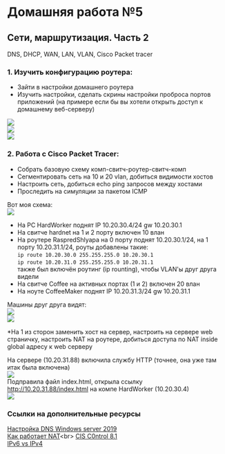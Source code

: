 # Домашняя работа №5

## Сети, маршрутизация. Часть 2<br>
DNS, DHCP, WAN, LAN, VLAN, Cisco Packet tracer


### 1. Изучить конфигурацию роутера:
  - Зайти в настройки домашнего роутера
  - Изучить настройки, сделать скрины настройки проброса портов приложений (на примере если бы вы хотели открыть доступ к домашнему веб-серверу)

![](pics/r04.png)<br>
![](pics/r05.png)<br>
![](pics/r06.png)<br>


### 2. Работа с Cisco Packet Tracer:
  - Собрать базовую схему комп-свитч-роутер-свитч-комп
  - Сегментировать сеть на 10 и 20 vlan, добиться видимости хостов
  - Настроить сеть, добиться echo ping запросов между хостами
  - Проследить на симуляции за пакетом ICMP

Вот моя схема:<br>
![](pics/CPT1.png)<br>
- На PC HardWorker поднят IP 10.20.30.4/24 gw 10.20.30.1
- На свитче hardnet на 1 и 2 порту включен 10 влан
- На роутере RaspredShlyapa на 0 порту поднят 10.20.30.1/24, на 1 порту 10.20.31.1/24, роуты добавлены такие:<br>
    ```ip route 10.20.30.0 255.255.255.0 10.20.30.1```<br>
    ```ip route 10.20.31.0 255.255.255.0 10.20.31.1```<br>
    также был включён роутинг (ip rounting), чтобы VLAN'ы друг друга видели<br>
- На свитче Coffee на активных портах (1 и 2) включен 20 влан
- На ноуте CoffeeMaker поднят IP 10.20.31.3/24 gw 10.20.31.1

Машины друг друга видят:<br>
![](pics/PC.png)<br>
![](pics/nout.png)<br>

*На 1 из сторон заменить хост на сервер, настроить на сервере web страничку, настроить NAT на роутере, добиться доступа по NAT inside global адресу к web серверу 

На сервере (10.20.31.88) включила службу HTTP (точнее, она уже там итак была включена)<br>
![](pics/server_http.png)<br>
Подправила файл index.html, открыла ссылку http://10.20.31.88/index.html на компе HardWorker (10.20.30.4)<br>
![](pics/site.png)<br>

### Ссылки на дополнительные ресурсы
  [Настройка DNS Windows server 2019](https://ispserver.ru/help/nastroyka-sobstvennogo-servera-imen-windows-server)<br>
  [Как работает NAT](https://moxa.pro/blogs/articles/chto-takoe-nat-osobennosti-v-moxa#:~:text=%D0%A4%D1%83%D0%BD%D0%BA%D1%86%D0%B8%D1%8F%20NAT%20%D0%BF%D1%80%D0%B5%D0%BE%D0%B1%D1%80%D0%B0%D0%B7%D0%BE%D0%B2%D1%8B%D0%B2%D0%B0%D0%B5%D1%82%20%D0%B2%D0%BD%D1%83%D1%82%D1%80%D0%B5%D0%BD%D0%BD%D0%B8%D0%B9%20IP,%D0%BD%D0%BE%D0%BC%D0%B5%D1%80%20%D0%BF%D0%BE%D1%80%D1%82%D0%B0%2C%20%D0%BA%D0%BE%D1%82%D0%BE%D1%80%D1%8B%D0%B9%20%D0%B8%D1%81%D0%BF%D0%BE%D0%BB%D1%8C%D0%B7%D1%83%D0%B5%D1%82%20%D1%83%D1%81%D1%82%D1%80%D0%BE%D0%B9%D1%81%D1%82%D0%B2%D0%BE.)<br>
  [CIS C0ntrol 8.1](https://service.securitm.ru/docs/cis-csc-8)<br>
  [IPv6 vs IPv4](https://community.fs.com/ru/article/ipv4-vs-ipv6-whats-the-difference.html)
